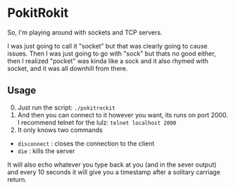 PokitRokit
===========

So, I'm playing around with sockets and TCP servers.

I was just going to call it "socket" but that was clearly going to cause issues. Then I was just going to go with "sock" but thats no good either, then I realized "pocket" was kinda like a sock and it also rhymed with socket, and it was all downhill from there.

Usage
-----

0. Just run the script: `./pokitrockit`
0. And then you can connect to it however you want, its runs on port 2000. I recommend telnet for the lulz: `telnet localhost 2000`
0. It only knows two commands
  * `disconnect` : closes the connection to the client
  * `die` : kills the server

It will also echo whatever you type back at you (and in the sever output) and every 10 seconds it will give you a timestamp after a solitary carriage return.

